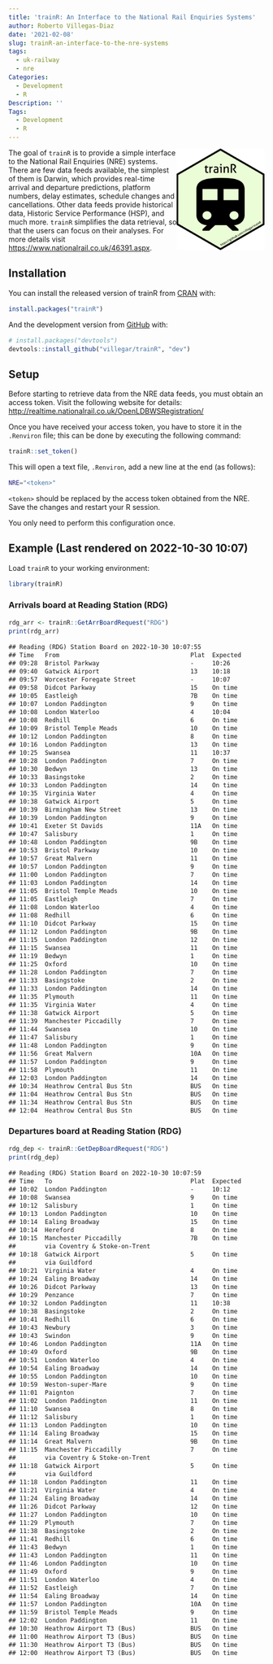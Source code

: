 ```yaml
---
title: 'trainR: An Interface to the National Rail Enquiries Systems'
author: Roberto Villegas-Diaz
date: '2021-02-08'
slug: trainR-an-interface-to-the-nre-systems
tags:
  - uk-railway
  - nre
Categories:
  - Development
  - R
Description: ''
Tags:
  - Development
  - R
---
```


<img src="https://raw.githubusercontent.com/villegar/trainR/main/inst/images/logo.png" alt="logo" align="right" height=200px/>

The goal of `trainR` is to provide a simple interface to the 
National Rail Enquiries (NRE) systems. There are few data feeds 
available, the simplest of them is Darwin, which provides real-time 
arrival and departure predictions, platform numbers, delay estimates, 
schedule changes and cancellations. Other data feeds provide historical 
data, Historic Service Performance (HSP), and much more. `trainR` 
simplifies the data retrieval, so that the users can focus on their 
analyses. For more details visit 
https://www.nationalrail.co.uk/46391.aspx.

## Installation

You can install the released version of trainR from [CRAN](https://CRAN.R-project.org) with:

``` r
install.packages("trainR")
```

And the development version from [GitHub](https://github.com/) with:

``` r
# install.packages("devtools")
devtools::install_github("villegar/trainR", "dev")
```

## Setup
Before starting to retrieve data from the NRE data feeds, you must obtain an access token. 
Visit the following website for details: http://realtime.nationalrail.co.uk/OpenLDBWSRegistration/

Once you have received your access token, you have to store it in the `.Renviron` file; this can be 
done by executing the following command:


```r
trainR::set_token()
```

This will open a text file, `.Renviron`, add a new line at the end (as follows):

```bash
NRE="<token>"
```

`<token>` should be replaced by the access token obtained from the NRE. Save the changes and restart 
your R session.

You only need to perform this configuration once.

## Example (Last rendered on 2022-10-30 10:07)

Load `trainR` to your working environment:

```r
library(trainR)
```

### Arrivals board at Reading Station (RDG)


```r
rdg_arr <- trainR::GetArrBoardRequest("RDG")
print(rdg_arr)
```

```
## Reading (RDG) Station Board on 2022-10-30 10:07:55
## Time   From                                    Plat  Expected
## 09:28  Bristol Parkway                         -     10:26
## 09:40  Gatwick Airport                         13    10:18
## 09:57  Worcester Foregate Street               -     10:07
## 09:58  Didcot Parkway                          15    On time
## 10:05  Eastleigh                               7B    On time
## 10:07  London Paddington                       9     On time
## 10:08  London Waterloo                         4     10:04
## 10:08  Redhill                                 6     On time
## 10:09  Bristol Temple Meads                    10    On time
## 10:12  London Paddington                       8     On time
## 10:16  London Paddington                       13    On time
## 10:25  Swansea                                 11    10:37
## 10:28  London Paddington                       7     On time
## 10:30  Bedwyn                                  13    On time
## 10:33  Basingstoke                             2     On time
## 10:33  London Paddington                       14    On time
## 10:35  Virginia Water                          4     On time
## 10:38  Gatwick Airport                         5     On time
## 10:39  Birmingham New Street                   13    On time
## 10:39  London Paddington                       9     On time
## 10:41  Exeter St Davids                        11A   On time
## 10:47  Salisbury                               1     On time
## 10:48  London Paddington                       9B    On time
## 10:53  Bristol Parkway                         10    On time
## 10:57  Great Malvern                           11    On time
## 10:57  London Paddington                       9     On time
## 11:00  London Paddington                       7     On time
## 11:03  London Paddington                       14    On time
## 11:05  Bristol Temple Meads                    10    On time
## 11:05  Eastleigh                               7     On time
## 11:08  London Waterloo                         4     On time
## 11:08  Redhill                                 6     On time
## 11:10  Didcot Parkway                          15    On time
## 11:12  London Paddington                       9B    On time
## 11:15  London Paddington                       12    On time
## 11:15  Swansea                                 11    On time
## 11:19  Bedwyn                                  1     On time
## 11:25  Oxford                                  10    On time
## 11:28  London Paddington                       7     On time
## 11:33  Basingstoke                             2     On time
## 11:33  London Paddington                       14    On time
## 11:35  Plymouth                                11    On time
## 11:35  Virginia Water                          4     On time
## 11:38  Gatwick Airport                         5     On time
## 11:39  Manchester Piccadilly                   7     On time
## 11:44  Swansea                                 10    On time
## 11:47  Salisbury                               1     On time
## 11:48  London Paddington                       9     On time
## 11:56  Great Malvern                           10A   On time
## 11:57  London Paddington                       9     On time
## 11:58  Plymouth                                11    On time
## 12:03  London Paddington                       14    On time
## 10:34  Heathrow Central Bus Stn                BUS   On time
## 11:04  Heathrow Central Bus Stn                BUS   On time
## 11:34  Heathrow Central Bus Stn                BUS   On time
## 12:04  Heathrow Central Bus Stn                BUS   On time
```

### Departures board at Reading Station (RDG)


```r
rdg_dep <- trainR::GetDepBoardRequest("RDG")
print(rdg_dep)
```

```
## Reading (RDG) Station Board on 2022-10-30 10:07:59
## Time   To                                      Plat  Expected
## 10:02  London Paddington                       -     10:12
## 10:08  Swansea                                 9     On time
## 10:12  Salisbury                               1     On time
## 10:13  London Paddington                       10    On time
## 10:14  Ealing Broadway                         15    On time
## 10:14  Hereford                                8     On time
## 10:15  Manchester Piccadilly                   7B    On time
##        via Coventry & Stoke-on-Trent           
## 10:18  Gatwick Airport                         5     On time
##        via Guildford                           
## 10:21  Virginia Water                          4     On time
## 10:24  Ealing Broadway                         14    On time
## 10:26  Didcot Parkway                          13    On time
## 10:29  Penzance                                7     On time
## 10:32  London Paddington                       11    10:38
## 10:38  Basingstoke                             2     On time
## 10:41  Redhill                                 6     On time
## 10:43  Newbury                                 3     On time
## 10:43  Swindon                                 9     On time
## 10:46  London Paddington                       11A   On time
## 10:49  Oxford                                  9B    On time
## 10:51  London Waterloo                         4     On time
## 10:54  Ealing Broadway                         14    On time
## 10:55  London Paddington                       10    On time
## 10:59  Weston-super-Mare                       9     On time
## 11:01  Paignton                                7     On time
## 11:02  London Paddington                       11    On time
## 11:10  Swansea                                 8     On time
## 11:12  Salisbury                               1     On time
## 11:13  London Paddington                       10    On time
## 11:14  Ealing Broadway                         15    On time
## 11:14  Great Malvern                           9B    On time
## 11:15  Manchester Piccadilly                   7     On time
##        via Coventry & Stoke-on-Trent           
## 11:18  Gatwick Airport                         5     On time
##        via Guildford                           
## 11:18  London Paddington                       11    On time
## 11:21  Virginia Water                          4     On time
## 11:24  Ealing Broadway                         14    On time
## 11:26  Didcot Parkway                          12    On time
## 11:27  London Paddington                       10    On time
## 11:29  Plymouth                                7     On time
## 11:38  Basingstoke                             2     On time
## 11:41  Redhill                                 6     On time
## 11:43  Bedwyn                                  1     On time
## 11:43  London Paddington                       11    On time
## 11:46  London Paddington                       10    On time
## 11:49  Oxford                                  9     On time
## 11:51  London Waterloo                         4     On time
## 11:52  Eastleigh                               7     On time
## 11:54  Ealing Broadway                         14    On time
## 11:57  London Paddington                       10A   On time
## 11:59  Bristol Temple Meads                    9     On time
## 12:02  London Paddington                       11    On time
## 10:30  Heathrow Airport T3 (Bus)               BUS   On time
## 11:00  Heathrow Airport T3 (Bus)               BUS   On time
## 11:30  Heathrow Airport T3 (Bus)               BUS   On time
## 12:00  Heathrow Airport T3 (Bus)               BUS   On time
```
